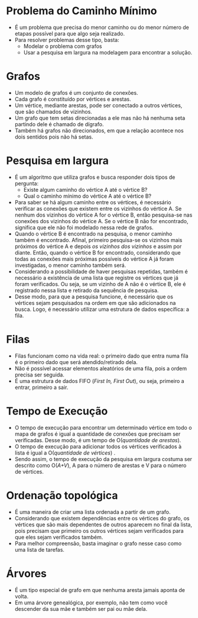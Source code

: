 # Problema do Caminho Mínimo
- É um problema que precisa do menor caminho ou do menor número de etapas possível para que algo seja realizado.
- Para resolver problemas desse tipo, basta:
    - Modelar o problema com grafos
    - Usar a pesquisa em largura na modelagem para encontrar a solução.

# Grafos
- Um modelo de grafos é um conjunto de conexões. 
- Cada grafo é constituído por vértices e arestas. 
- Um vértice, mediante arestas, pode ser conectado a outros vértices, que são chamados de vizinhos.
- Um grafo que tem setas direcionadas a ele mas não há nenhuma seta partindo dele é chamado de dígrafo.
- Também há grafos não direcionados, em que a relação acontece nos dois sentidos pois não há setas.

# Pesquisa em largura
- É um algoritmo que utiliza grafos e busca responder dois tipos de pergunta:
    - Existe algum caminho do vértice A até o vértice B?
    - Qual o caminho mínimo do vértice A até o vértice B?
- Para saber se há algum caminho entre os vértices, é necessário verificar as conexões que existem entre os vizinhos do vértice A. Se nenhum dos vizinhos do vértice A for o vértice B, então pesquisa-se nas conexões dos vizinhos do vértice A. Se o vértice B não for encontrado, significa que ele não foi modelado nessa rede de grafos. 
- Quando o vértice B é encontrado na pesquisa, o menor caminho também é encontrado. Afinal, primeiro pesquisa-se os vizinhos mais próximos do vértice A e depois *os vizinhos dos vizinhos* e assim por diante. Então, quando o vértice B for encontrado, considerando que todas as conexões mais próximas possíveis do vértice A já foram investigadas, o menor caminho também será.
- Considerando a possibilidade de haver pesquisas repetidas, também é necessário a existência de uma lista que registre os vértices que já foram verificados. Ou seja, se um vizinho de A não é o vértice B, ele é registrado nessa lista e retirado da sequência de pesquisa.
- Desse modo, para que a pesquisa funcione, é necessário que os vértices sejam pesquisados na ordem em que são adicionados na busca. Logo, é necessário utilizar uma estrutura de dados específica: a fila.

# Filas
- Filas funcionam como na vida real: o primeiro dado que entra numa fila é o primeiro dado que será atendido/retirado dela. 
- Não é possível acessar elementos aleatórios de uma fila, pois a ordem precisa ser seguida.
- É uma estrutura de dados FIFO (*First In, First Out*), ou seja, primeiro a entrar, primeiro a sair.

# Tempo de Execução
- O tempo de execução para encontrar um determinado vértice em todo o mapa de grafos é igual a quantidade de conexões que precisam ser verificadas. Desse modo, é um tempo de O(*quantidade de arestas*).
- O tempo de execução para adicionar todos os vértices verificados à lista é igual a O(*quantidade de vértices*) .
- Sendo assim, o tempo de execução da pesquisa em largura costuma ser descrito como O(*A+V*), A para o número de arestas e V para o número de vértices.

# Ordenação topológica
- É uma maneira de criar uma lista ordenada a partir de um grafo.
- Considerando que existem dependências entre os vértices do grafo, os vértices que são mais dependentes de outros aparecem no final da lista, pois precisam que primeiro os outros vértices sejam verificados para que eles sejam verificados também.
- Para melhor compreensão, basta imaginar o grafo nesse caso como uma lista de tarefas.

# Árvores
- É um tipo especial de grafo em que nenhuma aresta jamais aponta de volta.
- Em uma árvore genealógica, por exemplo, não tem como você descender da sua mãe e também ser pai ou mãe dela.
